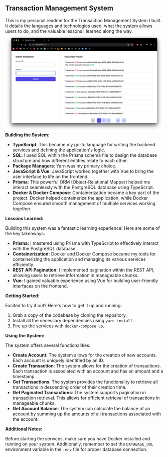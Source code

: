 ## Transaction Management System

This is my personal readme for the Transaction Management System I built. It details the languages and technologies used, what the system allows users to do, and the valuable lessons I learned along the way.
![ScreenShot](./screenshots/history.png)
**Building the System:**

* **TypeScript**: This became my go-to language for writing the backend services and defining the application's logic.
* **SQL**: I used SQL within the Prisma schema file to design the database structure and how different entities relate to each other.
* **Package Managers**: Yarn was my primary choice.
* **JavaScript & Vue**: JavaScript worked together with Vue to bring the user interface to life on the frontend.
* **Prisma**: This powerful ORM (Object-Relational Mapper) helped me interact seamlessly with the PostgreSQL database using TypeScript.
* **Docker & Docker Compose**: Containerization became a key part of the project. Docker helped containerize the application, while Docker Compose ensured smooth management of multiple services working together.

**Lessons Learned:**

Building this system was a fantastic learning experience! Here are some of the key takeaways:

* **Prisma:** I mastered using Prisma with TypeScript to effectively interact with the PostgreSQL database.
* **Containerization:** Docker and Docker Compose became my tools for containerizing the application and managing its various services efficiently.
* **REST API Pagination:** I implemented pagination within the REST API, allowing users to retrieve information in manageable chunks.
* **Vue:** I gained valuable experience using Vue for building user-friendly interfaces on the frontend.

**Getting Started:**

Excited to try it out? Here's how to get it up and running:

1. Grab a copy of the codebase by cloning the repository.
2. Install all the necessary dependencies using `yarn install`.
3. Fire up the services with `docker-compose up`.

**Using the System:**

The system offers several functionalities:

- **Create Account**: The system allows for the creation of new accounts. Each account is uniquely identified by an ID.
- **Create Transaction**: The system allows for the creation of transactions. Each transaction is associated with an account and has an amount and a timestamp.
- **Get Transactions**: The system provides the functionality to retrieve all transactions in descending order of their creation time.
- **Get Paginated Transactions**: The system supports pagination in transaction retrieval. This allows for efficient retrieval of transactions in manageable chunks.
- **Get Account Balance**: The system can calculate the balance of an account by summing up the amounts of all transactions associated with the account.

**Additional Notes:**

Before starting the services, make sure you have Docker installed and running on your system. Additionally, remember to set the `DATABASE_URL` environment variable in the `.env` file for proper database connection.

